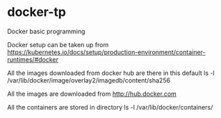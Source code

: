 # docker-tp
Docker basic programming

Docker setup can be taken up from
https://kubernetes.io/docs/setup/production-environment/container-runtimes/#docker


All the images downloaded from docker hub are there in this default
ls -l /var/lib/docker/image/overlay2/imagedb/content/sha256

All the images are downloaded from
http://hub.docker.com

All the containers are stored in directory 
ls -l /var/lib/docker/containers/
